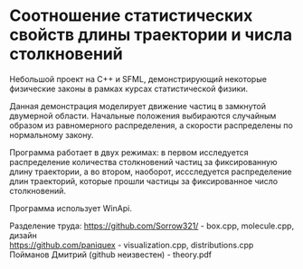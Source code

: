 # Соотношение  статистических свойств длины траектории и числа столкновений

Небольшой проект на C++ и SFML, демонстрирующий некоторые физические законы в рамках курсах статистической физики.

Данная демонстрация моделирует движение частиц в замкнутой двумерной области. Начальные положения выбираются случайным образом из равномерного распределения, а скорости распределены по нормальному закону.

Программа работает в двух режимах: в первом исследуется распределение количества столкновений частиц за фиксированную длину траектории, а во втором, наоборот, иссследуется распределение длин траекторий, которые прошли частицы за фиксированное число столкновений.

Программа использует WinApi.

Разделение труда: 
https://github.com/Sorrow321/ - box.cpp, molecule.cpp, дизайн<br>
https://github.com/paniquex - visualization.cpp, distributions.cpp<br>
Пойманов Дмитрий (github неизвестен) - theory.pdf<br>
